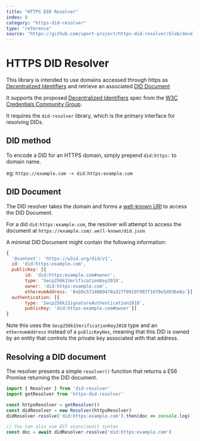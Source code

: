 ```yaml
---
title: "HTTPS DID Resolver"
index: 0
category: "https-did-resolver"
type: "reference"
source: "https://github.com/uport-project/https-did-resolver/blob/develop/README.md"
---
```


# HTTPS DID Resolver

This library is intended to use domains accessed through https as [Decentralized Identifiers](https://w3c-ccg.github.io/did-spec/#decentralized-identifiers-dids) and retrieve an associated [DID Document](https://w3c-ccg.github.io/did-spec/#did-documents)

It supports the proposed [Decentralized Identifiers](https://w3c-ccg.github.io/did-spec/) spec from the [W3C Credentials Community Group](https://w3c-ccg.github.io).

It requires the `did-resolver` library, which is the primary interface for resolving DIDs.

## DID method

To encode a DID for an HTTPS domain, simply prepend `did:https:` to domain name.

eg: `https://example.com -> did:https:example.com`

## DID Document

The DID resolver takes the domain and forms a [well-known URI](https://tools.ietf.org/html/rfc5785) to access the DID Document.

For a did `did:https:example.com`, the resolver will attempt to access the document at `https://example.com/.well-known/did.json`

A minimal DID Document might contain the following information:

```js
{
  '@context': 'https://w3id.org/did/v1',
  id: 'did:https:example.com',
  publicKey: [{
       id: 'did:https:example.com#owner',
       type: 'Secp256k1VerificationKey2018',
       owner: 'did:https:example.com',
       ethereumAddress: '0xb9c5714089478a327f09197987f16f9e5d936e8a'}],
  authentication: [{
       type: 'Secp256k1SignatureAuthentication2018',
       publicKey: 'did:https:example.com#owner'}]
}
```

Note this uses the `Secp256k1VerificationKey2018` type and an `ethereumAddress` instead of a `publicKeyHex`, meaning that this DID is owned by an entity that controls the private key associated with that address.

## Resolving a DID document

The resolver presents a simple `resolver()` function that returns a ES6 Promise returning the DID document.

```js
import { Resolver } from 'did-resolver'
import getResolver from 'https-did-resolver'

const httpsResolver = getResolver()
const didResolver = new Resolver(httpsResolver)
didResolver.resolve('did:https:example.com').then(doc => console.log)

// You can also use ES7 async/await syntax
const doc = await didResolver.resolve('did:https:example.com')
```
